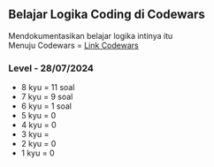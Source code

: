 ## Belajar Logika Coding di Codewars
Mendokumentasikan belajar logika intinya itu \
Menuju Codewars = [Link Codewars](https://www.codewars.com/dashboard) 

### Level - 28/07/2024
- 8 kyu = 11 soal 
- 7 kyu = 9 soal
- 6 kyu = 1 soal
- 5 kyu = 0
- 4 kyu = 0
- 3 kyu =
- 2 kyu = 0
- 1 kyu = 0
